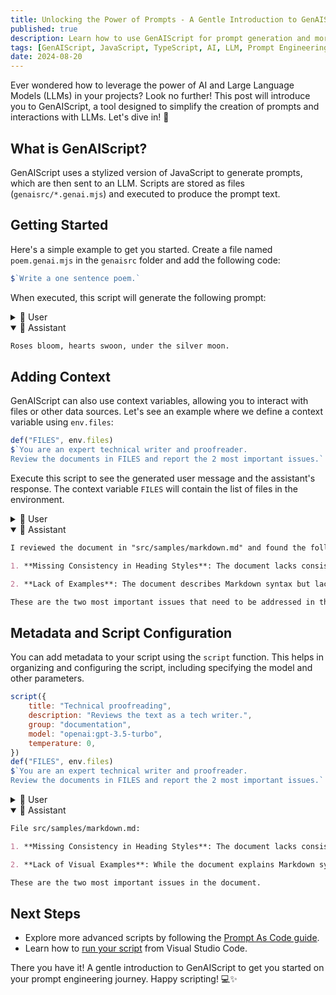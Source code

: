 ```yaml
---
title: Unlocking the Power of Prompts - A Gentle Introduction to GenAIScript 🚀
published: true
description: Learn how to use GenAIScript for prompt generation and more with this engaging introduction.
tags: [GenAIScript, JavaScript, TypeScript, AI, LLM, Prompt Engineering]
date: 2024-08-20
---
```


Ever wondered how to leverage the power of AI and Large Language Models (LLMs) in your projects? Look no further! This post will introduce you to GenAIScript, a tool designed to simplify the creation of prompts and interactions with LLMs. Let's dive in! 🌊

## What is GenAIScript?

GenAIScript uses a stylized version of JavaScript to generate prompts, which are then sent to an LLM. Scripts are stored as files (`genaisrc/*.genai.mjs`) and executed to produce the prompt text.

## Getting Started

Here's a simple example to get you started. Create a file named `poem.genai.mjs` in the `genaisrc` folder and add the following code:

```js
$`Write a one sentence poem.`
```

When executed, this script will generate the following prompt:

<details>
<summary>👤 User</summary>

```markdown
Write a one sentence poem.
```

</details>

<details open>
<summary>🤖 Assistant</summary>

```markdown
Roses bloom, hearts swoon, under the silver moon.
```

</details>

## Adding Context

GenAIScript can also use context variables, allowing you to interact with files or other data sources. Let's see an example where we define a context variable using `env.files`:

```js
def("FILES", env.files)
$`You are an expert technical writer and proofreader.
Review the documents in FILES and report the 2 most important issues.`
```

Execute this script to see the generated user message and the assistant's response. The context variable `FILES` will contain the list of files in the environment.

<details>
<summary>👤 User</summary>

``````markdown
FILES:
```md file="src/samples/markdown.md"
---
title: What is Markdown? - Understanding Markdown Syntax
description: Learn about Markdown, a lightweight markup language for formatting plain text, its syntax, and how it differs from WYSIWYG editors.
keywords: Markdown, markup language, formatting, plain text, syntax
sidebar: mydoc_sidebar
---

What is Markdown?
Markdown is a lightweight markup language that you can use to add formatting elements to plaintext text documents. Created by John Gruber in 2004, Markdown is now one of the world’s most popular markup languages.

Using Markdown is different than using a WYSIWYG editor. In an application like Microsoft Word, you click buttons to format words and phrases, and the changes are visible immediately. Markdown isn’t like that. When you create a Markdown-formatted file, you add Markdown syntax to the text to indicate which words and phrases should look different.

For example, to denote a heading, you add a number sign before it (e.g., # Heading One). Or to make a phrase bold, you add two asterisks before and after it (e.g., **this text is bold**). It may take a while to get used to seeing Markdown syntax in your text, especially if you’re accustomed to WYSIWYG applications. The screenshot below shows a Markdown file displayed in the Visual Studio Code text editor....
```
``````

</details>

<details open>
<summary>🤖 Assistant</summary>

```markdown
I reviewed the document in "src/samples/markdown.md" and found the following two important issues:

1. **Missing Consistency in Heading Styles**: The document lacks consistency in heading styles, which can make the structure of the content unclear. For instance, it should use either the "atx-style" (with # symbols for headings) or the "setext-style" (with underlining for headings) consistently throughout the document to maintain a clear visual hierarchy.

2. **Lack of Examples**: The document describes Markdown syntax but lacks concrete examples to illustrate how to use Markdown for formatting. Including examples would enhance the reader's understanding of the syntax and its practical application.

These are the two most important issues that need to be addressed in the document.
```

</details>

## Metadata and Script Configuration

You can add metadata to your script using the `script` function. This helps in organizing and configuring the script, including specifying the model and other parameters.

```js
script({
    title: "Technical proofreading",
    description: "Reviews the text as a tech writer.",
    group: "documentation",
    model: "openai:gpt-3.5-turbo",
    temperature: 0,
})
def("FILES", env.files)
$`You are an expert technical writer and proofreader.
Review the documents in FILES and report the 2 most important issues.`
```

<details>
<summary>👤 User</summary>

``````markdown
FILES:
```md file="src/samples/markdown.md"
---
title: What is Markdown? - Understanding Markdown Syntax
description: Learn about Markdown, a lightweight markup language for formatting plain text, its syntax, and how it differs from WYSIWYG editors.
keywords: Markdown, markup language, formatting, plain text, syntax
sidebar: mydoc_sidebar
---

What is Markdown?
Markdown is a lightweight markup language that you can use to add formatting elements to plaintext text documents. Created by John Gruber in 2004, Markdown is now one of the world’s most popular markup languages.

Using Markdown is different than using a WYSIWYG editor. In an application like Microsoft Word, you click buttons to format words and phrases, and the changes are visible immediately. Markdown isn’t like that. When you create a Markdown-formatted file, you add Markdown syntax to the text to indicate which words and phrases should look different.

For example, to denote a heading, you add a number sign before it (e.g., # Heading One). Or to make a phrase bold, you add two asterisks before and after it (e.g., **this text is bold**). It may take a while to get used to seeing Markdown syntax in your text, especially if you’re accustomed to WYSIWYG applications. The screenshot below shows a Markdown file displayed in the Visual Studio Code text editor....
```
``````

</details>

<details open>
<summary>🤖 Assistant</summary>

```markdown
File src/samples/markdown.md:

1. **Missing Consistency in Heading Styles**: The document lacks consistency in heading styles. For instance, it uses both "What is Markdown?" and "What is Markdown" as headings. Consistency in heading styles is crucial for a professional and polished document.

2. **Lack of Visual Examples**: While the document explains Markdown syntax, it would benefit from visual examples to illustrate the formatting. Visual examples can enhance understanding, especially for readers who are new to Markdown.

These are the two most important issues in the document.
```

</details>

## Next Steps

- Explore more advanced scripts by following the [Prompt As Code guide](https://microsoft.github.io/genaiscript/guides/prompt-as-code).
- Learn how to [run your script](https://microsoft.github.io/genaiscript/getting-started/running-scripts) from Visual Studio Code.

There you have it! A gentle introduction to GenAIScript to get you started on your prompt engineering journey. Happy scripting! 💻✨

